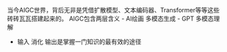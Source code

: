当今AIGC世界，背后无非是凭借扩散模型、文本编码器、Transformer等等这些砖砖瓦瓦搭建起来的。
AIGC包含两层含义
    - AI绘画 多模态生成
    - GPT 多模态理解

- 输入 消化 输出是掌握一门知识的最有效的途径